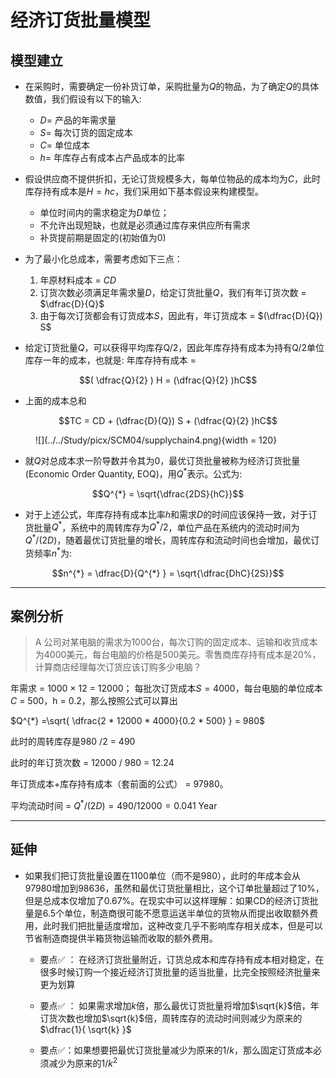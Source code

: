 # 经济订货批量模型 
## 模型建立

- 在采购时，需要确定一份补货订单，采购批量为$Q$的物品，为了确定$Q$的具体数值，我们假设有以下的输入:

    - $D =$ 产品的年需求量
    - $S =$ 每次订货的固定成本
    - $C =$ 单位成本
    - $h =$ 年库存占有成本占产品成本的比率

- 假设供应商不提供折扣，无论订货规模多大，每单位物品的成本均为$C$，此时库存持有成本是$H = hc$，我们采用如下基本假设来构建模型。

    - 单位时间内的需求稳定为$D$单位；
    - 不允许出现短缺，也就是必须通过库存来供应所有需求
    - 补货提前期是固定的(初始值为0)

- 为了最小化总成本，需要考虑如下三点：

    1. 年原材料成本 = $CD$
    2. 订货次数必须满足年需求量$D$，给定订货批量$Q$，我们有年订货次数 = $\dfrac{D}{Q}$
    3. 由于每次订货都会有订货成本$S$，因此有，年订货成本 = $(\dfrac{D}{Q}) S$


- 给定订货批量$Q$，可以获得平均库存Q/2，因此年库存持有成本为持有Q/2单位库存一年的成本，也就是: 年库存持有成本 = 

$$( \dfrac{Q}{2} ) H  = (\dfrac{Q}{2} )hC$$

- 上面的成本总和

$$TC = CD + (\dfrac{D}{Q}) S + (\dfrac{Q}{2} )hC$$

<figure markdown>
![](../../Study/picx/SCM04/supplychain4.png){width = 120}
</figure>


- 就$Q$对总成本求一阶导数并令其为0，最优订货批量被称为经济订货批量(Economic Order Quantity, EOQ)，用$Q^{*}$表示。公式为:

$$Q^{*} = \sqrt{\dfrac{2DS}{hC}}$$

- 对于上述公式，年库存持有成本比率$h$和需求$D$的时间应该保持一致，对于订货批量$Q^{*}$，系统中的周转库存为$Q^{*} /2$，单位产品在系统内的流动时间为$Q^{*} / (2D)$，随着最优订货批量的增长，周转库存和流动时间也会增加，最优订货频率$n^{*}$为:

$$n^{*} = \dfrac{D}{Q^{*} } = \sqrt{\dfrac{DhC}{2S}}$$

------

## 案例分析

> A 公司对某电脑的需求为1000台，每次订购的固定成本、运输和收货成本为4000美元，每台电脑的价格是500美元。零售商库存持有成本是20%，计算商店经理每次订货应该订购多少电脑？

  年需求 = 1000 $\times$ 12 = 12000； 每批次订货成本$S  = 4000$，每台电脑的单位成本$C$ = 500，h = 0.2，那么按照公式可以算出 

$Q^{*} =\sqrt{ \dfrac{2 * 12000 * 4000}{0.2 * 500} } = 980$

此时的周转库存是980 /2 = 490

此时的年订货次数 = 12000 / 980 = 12.24

年订货成本+库存持有成本（套前面的公式） = 97980。

平均流动时间 = $Q^{*}  / (2D) = 490 / 12000 = 0.041$ Year


----

## 延伸

- 如果我们把订货批量设置在1100单位（而不是980），此时的年成本会从97980增加到98636，虽然和最优订货批量相比，这个订单批量超过了10%，但是总成本仅增加了0.67%。在现实中可以这样理解：如果CD的经济订货批量是6.5个单位，制造商很可能不愿意运送半单位的货物从而提出收取额外费用，此时我们把批量适度增加，这种改变几乎不影响库存相关成本，但是可以节省制造商提供半箱货物运输而收取的额外费用。

    - 要点✅ ： 在经济订货批量附近，订货总成本和库存持有成本相对稳定，在很多时候订购一个接近经济订货批量的适当批量，比完全按照经济批量来更为划算


    - 要点✅ ： 如果需求增加$k$倍，那么最优订货批量将增加$\sqrt{k}$倍，年订货次数也增加$\sqrt{k}$倍，周转库存的流动时间则减少为原来的$\dfrac{1}{ \sqrt{k} }$


    - 要点✅：如果想要把最优订货批量减少为原来的$1/k$，那么固定订货成本必须减少为原来的$1/ k^{2}$ 



